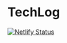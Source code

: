 # TechLog
[![Netlify Status](https://api.netlify.com/api/v1/badges/d43435e5-dcc8-417d-a834-4a5008d49e0f/deploy-status)](https://app.netlify.com/sites/shin-techlog/deploys)